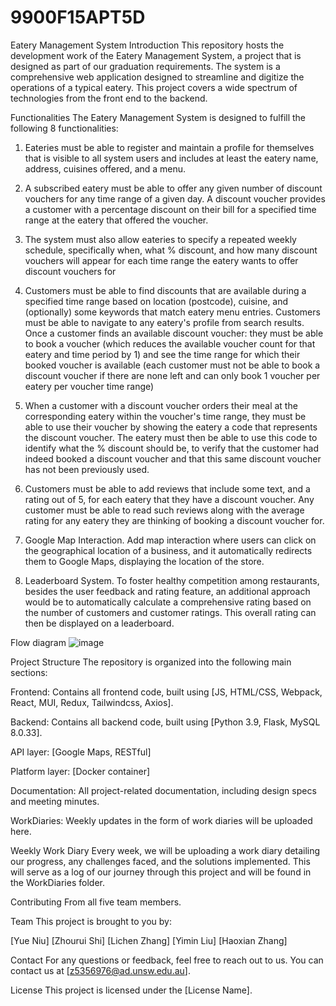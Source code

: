 # 9900F15APT5D
Eatery Management System
Introduction
This repository hosts the development work of the Eatery Management System, a project that is designed as part of our graduation requirements. The system is a comprehensive web application designed to streamline and digitize the operations of a typical eatery. This project covers a wide spectrum of technologies from the front end to the backend.

Functionalities
The Eatery Management System is designed to fulfill the following 8 functionalities:

1. Eateries must be able to register and maintain a profile for themselves that is visible to all system users and includes at least the eatery name, address, cuisines offered, and a menu.

2. A subscribed eatery must be able to offer any given number of discount vouchers for any time range of a given day. A discount voucher provides a customer with a percentage discount on their bill for a specified time range at the eatery that offered the voucher.

3. The system must also allow eateries to specify a repeated weekly schedule, specifically when, what % discount, and how many discount vouchers will appear for each time range the eatery wants to offer discount vouchers for

4. Customers must be able to find discounts that are available during a specified time range based on location (postcode), cuisine, and (optionally) some keywords that match eatery menu entries. Customers must be able to navigate to any eatery's profile from search results. Once a customer finds an available discount voucher: they must be able to book a voucher (which reduces the available voucher count for that eatery and time period by 1) and see the time range for which their booked voucher is available (each customer must not be able to book a discount voucher if there are none left and can only book 1 voucher per eatery per voucher time range) 

5. When a customer with a discount voucher orders their meal at the corresponding eatery within the voucher's time range, they must be able to use their voucher by showing the eatery a code that represents the discount voucher. The eatery must then be able to use this code to identify what the % discount should be, to verify that the customer had indeed booked a discount voucher and that this same discount voucher has not been previously used. 

6. Customers must be able to add reviews that include some text, and a rating out of 5, for each eatery that they have a discount voucher. Any customer must be able to read such reviews along with the average rating for any eatery they are thinking of booking a discount voucher for.

7. Google Map Interaction. Add map interaction where users can click on the geographical location of a business, and it automatically redirects them to Google Maps, displaying the location of the store.

8. Leaderboard System. To foster healthy competition among restaurants, besides the user feedback and rating feature, an additional approach would be to automatically calculate a comprehensive rating based on the number of customers and customer ratings. This overall rating can then be displayed on a leaderboard.

Flow diagram
![image](https://github.com/unsw-cse-comp3900-9900-23T2/9900F15APT5D/assets/88962364/166aaf33-b944-4fd4-95ca-08e7aec2fa18)


Project Structure
The repository is organized into the following main sections:

Frontend: Contains all frontend code, built using [JS, HTML/CSS, Webpack, React, MUI, Redux, Tailwindcss, Axios].

Backend: Contains all backend code, built using [Python 3.9, Flask, MySQL 8.0.33].

API layer: [Google Maps, RESTful]

Platform layer: [Docker container]

Documentation: All project-related documentation, including design specs and meeting minutes.

WorkDiaries: Weekly updates in the form of work diaries will be uploaded here.

Weekly Work Diary
Every week, we will be uploading a work diary detailing our progress, any challenges faced, and the solutions implemented. This will serve as a log of our journey through this project and will be found in the WorkDiaries folder.

Contributing
From all five team members.

Team
This project is brought to you by:

[Yue Niu]
[Zhourui Shi]
[Lichen Zhang]
[Yimin Liu]
[Haoxian Zhang]

Contact
For any questions or feedback, feel free to reach out to us. You can contact us at [z5356976@ad.unsw.edu.au].

License
This project is licensed under the [License Name].
